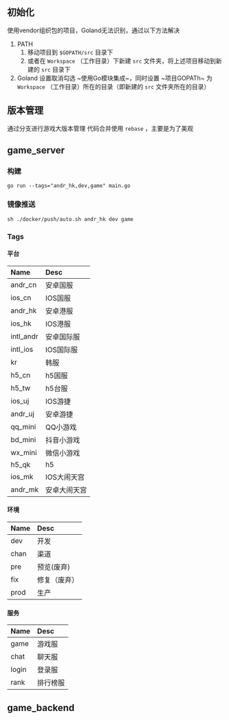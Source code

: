 ## 初始化
使用vendor组织包的项目，Goland无法识别，通过以下方法解决
1.  PATH
	1. 移动项目到 `$GOPATH/src` 目录下
	2. 或者在 `Workspace` （工作目录）下新建 `src` 文件夹，将上述项目移动到新建的 `src` 目录下
2. Goland 设置取消勾选 ~使用Go模块集成~，同时设置 ~项目GOPATh~ 为 `Workspace` （工作目录）所在的目录（即新建的 `src` 文件夹所在的目录）

## 版本管理
通过分支进行游戏大版本管理
代码合并使用 `rebase` ，主要是为了美观

## game_server
### 构建
```shell
go run --tags="andr_hk,dev,game" main.go
```
### 镜像推送
```shell
sh ./docker/push/auto.sh andr_hk dev game
```
### Tags
#### 平台
| Name      | Desc         |
|:--------- |:------------ |
| andr_cn   | 安卓国服     |
| ios_cn    | IOS国服      |
| andr_hk   | 安卓港服     |
| ios_hk    | IOS港服      |
| intl_andr | 安卓国际服   |
| intl_ios  | IOS国际服    |
| kr        | 韩服         |
| h5_cn     | h5国服       |
| h5_tw     | h5台服       |
| ios_uj    | IOS游捷      |
| andr_uj   | 安卓游捷     |
| qq_mini   | QQ小游戏     |
| bd_mini   | 抖音小游戏   |
| wx_mini   | 微信小游戏   |
| h5_qk     | h5           |
| ios_mk    | IOS大闹天宫  |
| andr_mk   | 安卓大闹天宫 |

#### 环境
| Name | Desc         |
|:---- |:------------ |
| dev  | 开发         |
| chan | 渠道         |
| pre  | 预览(废弃)   |
| fix  | 修复（废弃） |
| prod | 生产         |

#### 服务
| Name  | Desc     |
|:----- |:-------- |
| game  | 游戏服   |
| chat  | 聊天服   |
| login | 登录服   |
| rank  | 排行榜服 |


## game_backend